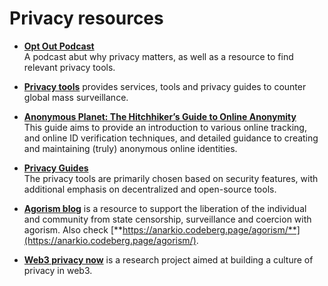 # Privacy resources

- [**Opt Out Podcast**](https://optoutpod.com/)  
A podcast abut why privacy matters, as well as a resource to find relevant privacy tools.

- [**Privacy tools**](https://www.privacytools.io/) provides services, tools and privacy guides to counter global mass surveillance.

- [**Anonymous Planet: The Hitchhiker’s Guide to Online Anonymity**](https://anonymousplanet.org/)  
This guide aims to provide an introduction to various online tracking, and online ID verification techniques, and detailed guidance to creating and maintaining (truly) anonymous online identities.

- [**Privacy Guides**](https://www.privacyguides.org/)  
The privacy tools are primarily chosen based on security features, with additional emphasis on decentralized and open-source tools.

- [**Agorism blog**](https://agorism.blog/anarkio/survival-outside-the-state) is a resource to support the liberation of the individual and community from state censorship, surveillance and coercion with agorism. 
Also check [**https://anarkio.codeberg.page/agorism/**](https://anarkio.codeberg.page/agorism/).

- [**Web3 privacy now**](https://github.com/Msiusko/web3privacy) is a research project aimed at building a culture of privacy in web3.



